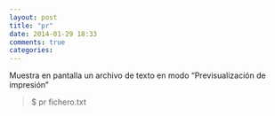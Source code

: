 ```yaml
---
layout: post
title: "pr"
date: 2014-01-29 18:33
comments: true
categories: 
---
```

Muestra en pantalla un archivo de texto en modo “Previsualización de impresión”

>$ pr fichero.txt

